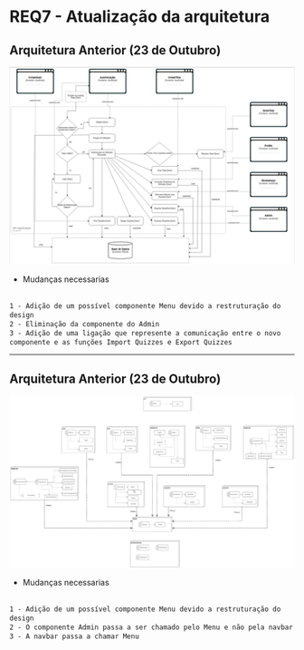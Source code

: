 # REQ7 - Atualização da arquitetura

## Arquitetura Anterior (23 de Outubro)

![Arquitetura antiga](./Screenshot%20from%202023-12-02%2015-38-23.png)

- Mudanças necessarias

```

1 - Adição de um possível componente Menu devido a restruturação do design
2 - Eliminação da componente do Admin
3 - Adição de uma ligação que represente a comunicação entre o novo componente e as funções Import Quizzes e Export Quizzes

```

*****

## Arquitetura Anterior (23 de Outubro)

![Arquitetura antiga](./Screenshot%20from%202023-12-02%2015-59-24.png)

- Mudanças necessarias

```

1 - Adição de um possível componente Menu devido a restruturação do design
2 - O componente Admin passa a ser chamado pelo Menu e não pela navbar
3 - A navbar passa a chamar Menu

```
